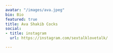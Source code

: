 ```yaml
---
avatar: "/images/ava.jpeg"
bio: Bio
featured: true
title: Ava Shakib Cocks
social:
- title: instagram
  url: https://instagram.com/sextalklovetalk/

---
```

